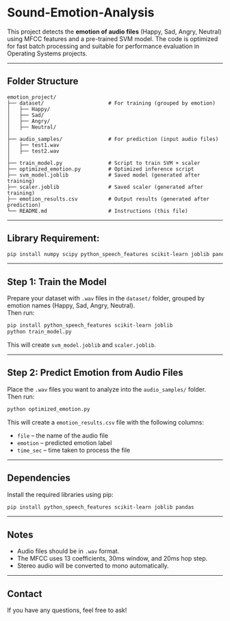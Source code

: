 # Sound-Emotion-Analysis

This project detects the **emotion of audio files** (Happy, Sad, Angry, Neutral) using MFCC features and a pre-trained SVM model. The code is optimized for fast batch processing and suitable for performance evaluation in Operating Systems projects.

---

## Folder Structure

```
emotion_project/
├── dataset/                     # For training (grouped by emotion)
│   ├── Happy/
│   ├── Sad/
│   ├── Angry/
│   ├── Neutral/
│
├── audio_samples/               # For prediction (input audio files)
│   ├── test1.wav
│   ├── test2.wav
│
├── train_model.py               # Script to train SVM + scaler
├── optimized_emotion.py         # Optimized inference script
├── svm_model.joblib             # Saved model (generated after training)
├── scaler.joblib                # Saved scaler (generated after training)
├── emotion_results.csv          # Output results (generated after prediction)
└── README.md                    # Instructions (this file)
```

---

## Library Requirement:

```bash
pip install numpy scipy python_speech_features scikit-learn joblib pandas
```

---

## Step 1: Train the Model

Prepare your dataset with `.wav` files in the `dataset/` folder, grouped by emotion names (Happy, Sad, Angry, Neutral).  
Then run:

```bash
pip install python_speech_features scikit-learn joblib
python train_model.py
```

This will create `svm_model.joblib` and `scaler.joblib`.

---

## Step 2: Predict Emotion from Audio Files

Place the `.wav` files you want to analyze into the `audio_samples/` folder.  
Then run:

```bash
python optimized_emotion.py
```

This will create a `emotion_results.csv` file with the following columns:

- `file` – the name of the audio file
- `emotion` – predicted emotion label
- `time_sec` – time taken to process the file

---

## Dependencies

Install the required libraries using pip:

```bash
pip install python_speech_features scikit-learn joblib pandas
```

---

## Notes

- Audio files should be in `.wav` format.
- The MFCC uses 13 coefficients, 30ms window, and 20ms hop step.
- Stereo audio will be converted to mono automatically.

---

## Contact

If you have any questions, feel free to ask!
